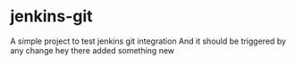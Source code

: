 # jenkins-git

A simple project to test jenkins git integration
And it should be triggered by any change
hey there added something new
